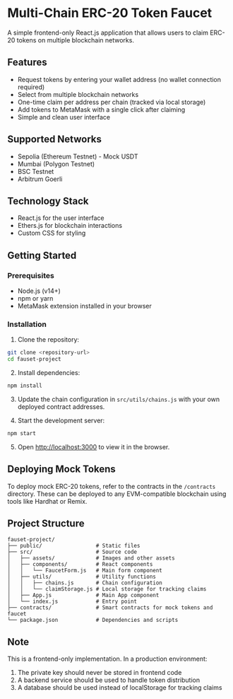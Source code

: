 # Multi-Chain ERC-20 Token Faucet

A simple frontend-only React.js application that allows users to claim ERC-20 tokens on multiple blockchain networks.

## Features

- Request tokens by entering your wallet address (no wallet connection required)
- Select from multiple blockchain networks
- One-time claim per address per chain (tracked via local storage)
- Add tokens to MetaMask with a single click after claiming
- Simple and clean user interface

## Supported Networks

- Sepolia (Ethereum Testnet) - Mock USDT
- Mumbai (Polygon Testnet)
- BSC Testnet
- Arbitrum Goerli

## Technology Stack

- React.js for the user interface
- Ethers.js for blockchain interactions
- Custom CSS for styling

## Getting Started

### Prerequisites

- Node.js (v14+)
- npm or yarn
- MetaMask extension installed in your browser

### Installation

1. Clone the repository:
```bash
git clone <repository-url>
cd fauset-project
```

2. Install dependencies:
```bash
npm install
```

3. Update the chain configuration in `src/utils/chains.js` with your own deployed contract addresses.

4. Start the development server:
```bash
npm start
```

5. Open [http://localhost:3000](http://localhost:3000) to view it in the browser.

## Deploying Mock Tokens

To deploy mock ERC-20 tokens, refer to the contracts in the `/contracts` directory. These can be deployed to any EVM-compatible blockchain using tools like Hardhat or Remix.

## Project Structure

```
fauset-project/
├── public/                 # Static files
├── src/                    # Source code
│   ├── assets/             # Images and other assets
│   ├── components/         # React components
│   │   └── FaucetForm.js   # Main form component
│   ├── utils/              # Utility functions
│   │   ├── chains.js       # Chain configuration
│   │   └── claimStorage.js # Local storage for tracking claims
│   ├── App.js              # Main App component
│   └── index.js            # Entry point
├── contracts/              # Smart contracts for mock tokens and faucet
└── package.json            # Dependencies and scripts
```

## Note

This is a frontend-only implementation. In a production environment:

1. The private key should never be stored in frontend code
2. A backend service should be used to handle token distribution
3. A database should be used instead of localStorage for tracking claims
